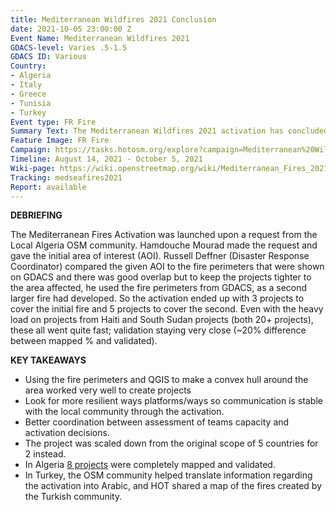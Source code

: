 ```yaml
---
title: Mediterranean Wildfires 2021 Conclusion
date: 2021-10-05 23:00:00 Z
Event Name: Mediterranean Wildfires 2021
GDACS-level: Varies .5-1.5
GDACS ID: Various
Country:
- Algeria
- Italy
- Greece
- Tunisia
- Turkey
Event type: FR Fire
Summary Text: The Mediterranean Wildfires 2021 activation has concluded.
Feature Image: FR Fire
Campaign: https://tasks.hotosm.org/explore?campaign=Mediterranean%20Wildfires%202021
Timeline: August 14, 2021 - October 5, 2021
Wiki-page: https://wiki.openstreetmap.org/wiki/Mediterranean_Fires_2021
Tracking: medseafires2021
Report: available
---
```


<strong>DEBRIEFING</strong><br>

The Mediterranean Fires Activation was launched upon a request from the Local Algeria OSM community. Hamdouche Mourad made the request and gave the initial area of interest (AOI). Russell Deffner (Disaster Response Coordinator) compared the given AOI to the fire perimeters that were shown on GDACS and there was good overlap but to keep the projects tighter to the area affected, he used the fire perimeters from GDACS, as a second larger fire had developed. So the activation ended up with 3 projects to cover the initial fire and 5 projects to cover the second. Even with the heavy load on projects from Haiti and South Sudan projects (both 20+ projects), these all went quite fast; validation staying very close (~20% difference between mapped % and validated).

<strong>KEY TAKEAWAYS</strong><br>

- Using the fire perimeters and QGIS to make a convex hull around the area worked very well to create projects
- Look for more resilient ways platforms/ways so communication is stable with the local community through the activation. 
- Better coordination between assessment of teams capacity and activation decisions. 
- The project was scaled down from the original scope of 5 countries for 2 instead. 
- In Algeria <a href="https://wiki.openstreetmap.org/wiki/Mediterranean_Fires_2021">8 projects</a> were completely mapped and validated. 
- In Turkey, the OSM community helped translate information regarding the activation into Arabic, and HOT shared a map of the fires created by the Turkish community.  

